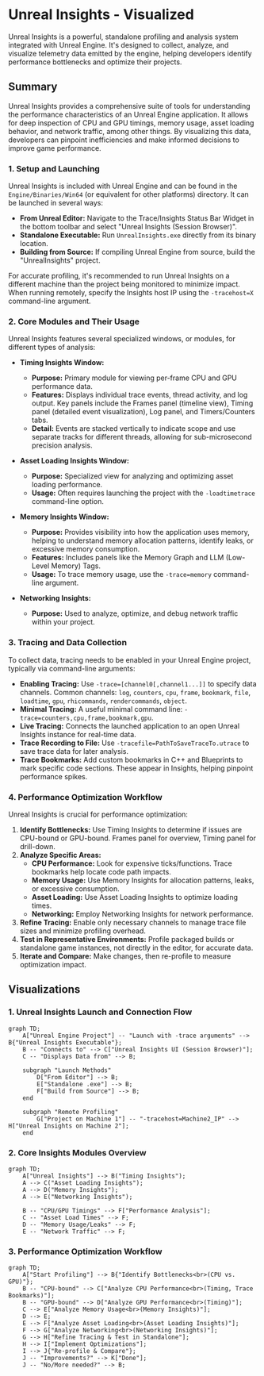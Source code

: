 # Unreal Insights - Visualized

Unreal Insights is a powerful, standalone profiling and analysis system integrated with Unreal Engine. It's designed to collect, analyze, and visualize telemetry data emitted by the engine, helping developers identify performance bottlenecks and optimize their projects.

## Summary

Unreal Insights provides a comprehensive suite of tools for understanding the performance characteristics of an Unreal Engine application. It allows for deep inspection of CPU and GPU timings, memory usage, asset loading behavior, and network traffic, among other things. By visualizing this data, developers can pinpoint inefficiencies and make informed decisions to improve game performance.

### 1. Setup and Launching

Unreal Insights is included with Unreal Engine and can be found in the `Engine/Binaries/Win64` (or equivalent for other platforms) directory. It can be launched in several ways:

*   **From Unreal Editor:** Navigate to the Trace/Insights Status Bar Widget in the bottom toolbar and select "Unreal Insights (Session Browser)".
*   **Standalone Executable:** Run `UnrealInsights.exe` directly from its binary location.
*   **Building from Source:** If compiling Unreal Engine from source, build the "UnrealInsights" project.

For accurate profiling, it's recommended to run Unreal Insights on a different machine than the project being monitored to minimize impact. When running remotely, specify the Insights host IP using the `-tracehost=X` command-line argument.

### 2. Core Modules and Their Usage

Unreal Insights features several specialized windows, or modules, for different types of analysis:

*   **Timing Insights Window:**
    *   **Purpose:** Primary module for viewing per-frame CPU and GPU performance data.
    *   **Features:** Displays individual trace events, thread activity, and log output. Key panels include the Frames panel (timeline view), Timing panel (detailed event visualization), Log panel, and Timers/Counters tabs.
    *   **Detail:** Events are stacked vertically to indicate scope and use separate tracks for different threads, allowing for sub-microsecond precision analysis.

*   **Asset Loading Insights Window:**
    *   **Purpose:** Specialized view for analyzing and optimizing asset loading performance.
    *   **Usage:** Often requires launching the project with the `-loadtimetrace` command-line option.

*   **Memory Insights Window:**
    *   **Purpose:** Provides visibility into how the application uses memory, helping to understand memory allocation patterns, identify leaks, or excessive memory consumption.
    *   **Features:** Includes panels like the Memory Graph and LLM (Low-Level Memory) Tags.
    *   **Usage:** To trace memory usage, use the `-trace=memory` command-line argument.

*   **Networking Insights:**
    *   **Purpose:** Used to analyze, optimize, and debug network traffic within your project.

### 3. Tracing and Data Collection

To collect data, tracing needs to be enabled in your Unreal Engine project, typically via command-line arguments:

*   **Enabling Tracing:** Use `-trace=[channel0[,channel1...]]` to specify data channels. Common channels: `log`, `counters`, `cpu`, `frame`, `bookmark`, `file`, `loadtime`, `gpu`, `rhicommands`, `rendercommands`, `object`.
*   **Minimal Tracing:** A useful minimal command line: `-trace=counters,cpu,frame,bookmark,gpu`.
*   **Live Tracing:** Connects the launched application to an open Unreal Insights instance for real-time data.
*   **Trace Recording to File:** Use `-tracefile=PathToSaveTraceTo.utrace` to save trace data for later analysis.
*   **Trace Bookmarks:** Add custom bookmarks in C++ and Blueprints to mark specific code sections. These appear in Insights, helping pinpoint performance spikes.

### 4. Performance Optimization Workflow

Unreal Insights is crucial for performance optimization:

1.  **Identify Bottlenecks:** Use Timing Insights to determine if issues are CPU-bound or GPU-bound. Frames panel for overview, Timing panel for drill-down.
2.  **Analyze Specific Areas:**
    *   **CPU Performance:** Look for expensive ticks/functions. Trace bookmarks help locate code path impacts.
    *   **Memory Usage:** Use Memory Insights for allocation patterns, leaks, or excessive consumption.
    *   **Asset Loading:** Use Asset Loading Insights to optimize loading times.
    *   **Networking:** Employ Networking Insights for network performance.
3.  **Refine Tracing:** Enable only necessary channels to manage trace file sizes and minimize profiling overhead.
4.  **Test in Representative Environments:** Profile packaged builds or standalone game instances, not directly in the editor, for accurate data.
5.  **Iterate and Compare:** Make changes, then re-profile to measure optimization impact.

## Visualizations

### 1. Unreal Insights Launch and Connection Flow

```mermaid
graph TD;
    A["Unreal Engine Project"] -- "Launch with -trace arguments" --> B{"Unreal Insights Executable"};
    B -- "Connects to" --> C["Unreal Insights UI (Session Browser)"];
    C -- "Displays Data from" --> B;

    subgraph "Launch Methods"
        D["From Editor"] --> B;
        E["Standalone .exe"] --> B;
        F["Build from Source"] --> B;
    end

    subgraph "Remote Profiling"
        G["Project on Machine 1"] -- "-tracehost=Machine2_IP" --> H["Unreal Insights on Machine 2"];
    end
```

### 2. Core Insights Modules Overview

```mermaid
graph TD;
    A["Unreal Insights"] --> B("Timing Insights");
    A --> C("Asset Loading Insights");
    A --> D("Memory Insights");
    A --> E("Networking Insights");

    B -- "CPU/GPU Timings" --> F["Performance Analysis"];
    C -- "Asset Load Times" --> F;
    D -- "Memory Usage/Leaks" --> F;
    E -- "Network Traffic" --> F;
```

### 3. Performance Optimization Workflow

```mermaid
graph TD;
    A["Start Profiling"] --> B{"Identify Bottlenecks<br>(CPU vs. GPU)"};
    B -- "CPU-bound" --> C["Analyze CPU Performance<br>(Timing, Trace Bookmarks)"];
    B -- "GPU-bound" --> D["Analyze GPU Performance<br>(Timing)"];
    C --> E["Analyze Memory Usage<br>(Memory Insights)"];
    D --> E;
    E --> F["Analyze Asset Loading<br>(Asset Loading Insights)"];
    F --> G["Analyze Networking<br>(Networking Insights)"];
    G --> H["Refine Tracing & Test in Standalone"];
    H --> I["Implement Optimizations"];
    I --> J{"Re-profile & Compare"};
    J -- "Improvements?" --> K["Done"];
    J -- "No/More needed?" --> B;
```